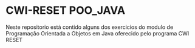 # CWI-RESET POO_JAVA
Neste repositorio está contido alguns dos exercicios do modulo de Programação Orientada a Objetos em Java oferecido pelo programa CWI RESET 
